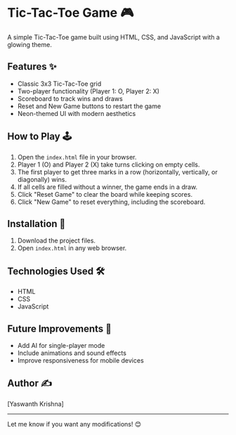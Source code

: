 # Tic-Tac-Toe Game 🎮  

A simple Tic-Tac-Toe game built using HTML, CSS, and JavaScript with a glowing theme.  

## Features ✨  
- Classic 3x3 Tic-Tac-Toe grid  
- Two-player functionality (Player 1: O, Player 2: X)  
- Scoreboard to track wins and draws  
- Reset and New Game buttons to restart the game  
- Neon-themed UI with modern aesthetics  

## How to Play 🕹  
1. Open the `index.html` file in your browser.  
2. Player 1 (O) and Player 2 (X) take turns clicking on empty cells.  
3. The first player to get three marks in a row (horizontally, vertically, or diagonally) wins.  
4. If all cells are filled without a winner, the game ends in a draw.  
5. Click "Reset Game" to clear the board while keeping scores.  
6. Click "New Game" to reset everything, including the scoreboard.  

## Installation 🔧  
1. Download the project files.  
2. Open `index.html` in any web browser.  

## Technologies Used 🛠  
- HTML  
- CSS  
- JavaScript  

## Future Improvements 🚀  
- Add AI for single-player mode  
- Include animations and sound effects  
- Improve responsiveness for mobile devices  

## Author ✍  
[Yaswanth Krishna]  

---

Let me know if you want any modifications! 😊